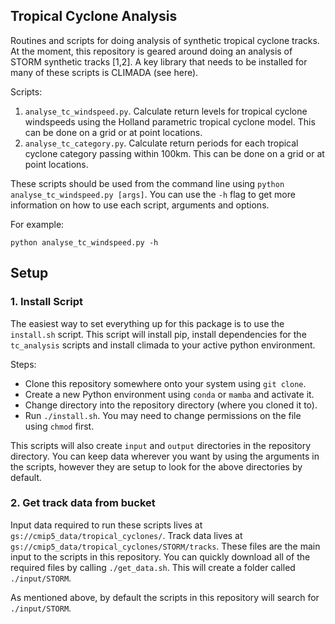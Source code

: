 ## Tropical Cyclone Analysis
Routines and scripts for doing analysis of synthetic tropical cyclone tracks.
At the moment, this repository is geared around doing an analysis of STORM synthetic tracks [1,2].
A key library that needs to be installed for many of these scripts is CLIMADA (see here).

Scripts:

1. `analyse_tc_windspeed.py`. Calculate return levels for tropical cyclone windspeeds using the Holland parametric tropical cyclone model. This can be done on a grid or at point locations.
2. `analyse_tc_category.py`. Calculate return periods for each tropical cyclone category passing within 100km. This can be done on a grid or at point locations.

These scripts should be used from the command line using `python analyse_tc_windspeed.py [args]`. You can use the `-h` flag to get more information on how to use each script, arguments and options. 

For example:

`python analyse_tc_windspeed.py -h`


## Setup

### 1. Install Script

The easiest way to set everything up for this package is to use the `install.sh` script.
This script will install pip, install dependencies for the `tc_analysis` scripts and install
climada to your active python environment.

Steps:

* Clone this repository somewhere onto your system using `git clone`.
* Create a new Python environment using `conda` or `mamba` and activate it.
* Change directory into the repository directory (where you cloned it to).
* Run `./install.sh`. You may need to change permissions on the file using `chmod` first.

This scripts will also create `input` and `output` directories in the repository directory. You can keep data wherever you want
by using the arguments in the scripts, however they are setup to look for the above directories by
default.

### 2. Get track data from bucket

Input data required to run these scripts lives at `gs://cmip5_data/tropical_cyclones/`. 
Track data lives at `gs://cmip5_data/tropical_cyclones/STORM/tracks`. These files are the
main input to the scripts in this repository. You can quickly download all of the required
files by calling `./get_data.sh`. This will create a folder called `./input/STORM`.

As mentioned above, by default the scripts in this repository will search for `./input/STORM`.
